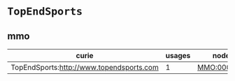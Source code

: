 # `TopEndSports`

## mmo

| curie                                    |   usages | nodes                                             |
|------------------------------------------|----------|---------------------------------------------------|
| TopEndSports:http://www.topendsports.com |        1 | [MMO:0000080](https://bioregistry.io/MMO:0000080) |

